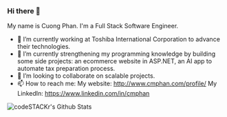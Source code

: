 ### Hi there 👋
My name is Cuong Phan. I'm a Full Stack Software Engineer. 
- 🔭 I’m currently working at Toshiba International Corporation to advance their technologies. 
- 🌱 I’m currently strengthening my programming knowledge by building some side projects: an ecommerce website in ASP.NET, an AI app to automate tax preparation process.   
- 👯 I’m looking to collaborate on scalable projects. 
- 📫 How to reach me: 
      My website: http://www.cmphan.com/profile/
      My LinkedIn: https://www.linkedin.com/in/cmphan

<img align="left" alt="codeSTACKr's Github Stats" src="https://github-readme-stats.codestackr.vercel.app/api?username=cmphan&show_icons=true&hide_border=true" />
<!--
**cmphan/cmphan** is a ✨ _special_ ✨ repository because its `README.md` (this file) appears on your GitHub profile.

Here are some ideas to get you started:

- 🔭 I’m currently working on ...
- 🌱 I’m currently learning ...
- 👯 I’m looking to collaborate on ...
- 🤔 I’m looking for help with ...
- 💬 Ask me about ...
- 📫 How to reach me: ...
- 😄 Pronouns: ...
- ⚡ Fun fact: ...
-->
